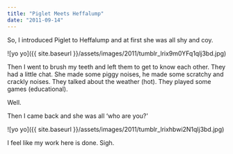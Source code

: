 ```yaml
---
title: "Piglet Meets Heffalump"
date: "2011-09-14"
---
```


So, I introduced Piglet to Heffalump and at first she was all shy and coy.

![yo yo]({{ site.baseurl }}/assets/images/2011/tumblr_lrix9m0YFq1qlj3bd.jpg)

Then I went to brush my teeth and left them to get to know each other. They had a little chat. She made some piggy noises, he made some scratchy and crackly noises. They talked about the weather (hot). They played some games (educational).

Well.

Then I came back and she was all ‘who are you?' 

![yo yo]({{ site.baseurl }}/assets/images/2011/tumblr_lrixhbwi2N1qlj3bd.jpg)

I feel like my work here is done. Sigh.
